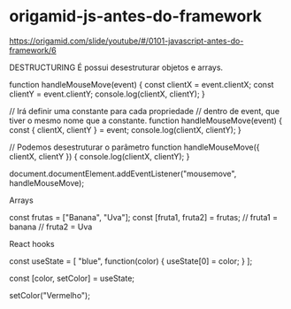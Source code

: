 # origamid-js-antes-do-framework

https://origamid.com/slide/youtube/#/0101-javascript-antes-do-framework/6

DESTRUCTURING
É possui desestruturar objetos e arrays.

function handleMouseMove(event) {
const clientX = event.clientX;
const clientY = event.clientY;
console.log(clientX, clientY);
}

// Irá definir uma constante para cada propriedade
// dentro de event, que tiver o mesmo nome que a constante.
function handleMouseMove(event) {
const { clientX, clientY } = event;
console.log(clientX, clientY);
}

// Podemos desestruturar o parâmetro
function handleMouseMove({ clientX, clientY }) {
console.log(clientX, clientY);
}

document.documentElement.addEventListener("mousemove", handleMouseMove);

Arrays

const frutas = ["Banana", "Uva"];
const [fruta1, fruta2] = frutas;
// fruta1 = banana
// fruta2 = Uva

React hooks

const useState = [
"blue",
function(color) {
useState[0] = color;
}
];

const [color, setColor] = useState;

setColor("Vermelho");
